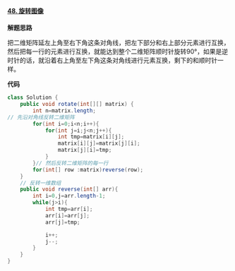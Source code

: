 #### [48. 旋转图像](https://leetcode-cn.com/problems/rotate-image/)

**解题思路**

把二维矩阵延左上角至右下角这条对角线，把左下部分和右上部分元素进行互换，然后把每一行的元素进行互换，就能达到整个二维矩阵顺时针旋转90°，如果是逆时针的话，就沿着右上角至左下角这条对角线进行元素互换，剩下的和顺时针一样。

**代码**

```java
class Solution {
    public void rotate(int[][] matrix) {
        int n=matrix.length;
// 先沿对角线反转二维矩阵
        for(int i=0;i<n;i++){
            for(int j=i;j<n;j++){
                int tmp=matrix[i][j];
                matrix[i][j]=matrix[j][i];
                matrix[j][i]=tmp;
            }
        }// 然后反转二维矩阵的每一行
        for(int[] row :matrix)reverse(row);
    } 
    // 反转一维数组
    public void reverse(int[] arr){
        int i=0,j=arr.length-1;
        while(j>i){
            int tmp=arr[i];
            arr[i]=arr[j];
            arr[j]=tmp;

            i++;
            j--;
        }
    }
}
```

